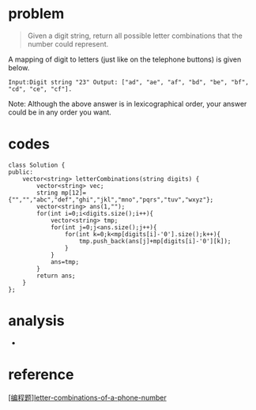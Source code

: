 # problem
>Given a digit string, return all possible letter combinations that the number could represent.

A mapping of digit to letters (just like on the telephone buttons) is given below.
```
Input:Digit string "23" Output: ["ad", "ae", "af", "bd", "be", "bf", "cd", "ce", "cf"].
```
Note: 
Although the above answer is in lexicographical order, your answer could be in any order you want.

# codes
```
class Solution {
public:
    vector<string> letterCombinations(string digits) {
        vector<string> vec;
        string mp[12]={"","","abc","def","ghi","jkl","mno","pqrs","tuv","wxyz"};
        vector<string> ans(1,"");
        for(int i=0;i<digits.size();i++){
            vector<string> tmp;
            for(int j=0;j<ans.size();j++){
                for(int k=0;k<mp[digits[i]-'0'].size();k++){
                    tmp.push_back(ans[j]+mp[digits[i]-'0'][k]);
                }
            }
            ans=tmp;
        }
        return ans;
    }
};
```

# analysis
- 


# reference
[[编程题]letter-combinations-of-a-phone-number][1]

[1]: https://www.nowcoder.com/questionTerminal/5044a44afe6c40ec9b67b7531393e854